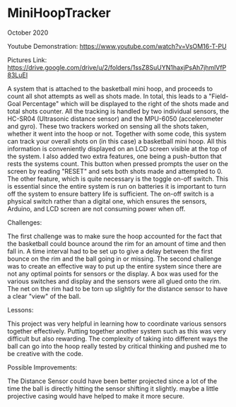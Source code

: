 # MiniHoopTracker

October 2020

Youtube Demonstration: https://www.youtube.com/watch?v=VsOM16-T-PU

Pictures Link: https://drive.google.com/drive/u/2/folders/1ssZ8SuUYN1haxjPsAh7jhmlVfP83LuEI

A system that is attached to the basketball mini hoop, and proceeds to count all shot attempts as well as shots made. In total, this leads to a "Field-Goal Percentage" which will be displayed to the right of the shots made and total shots counter. All the tracking is handled by two individual sensors, the HC-SR04 (Ultrasonic distance sensor) and the MPU-6050 (accelerometer and gyro). These two trackers worked on sensing all the shots taken, whether it went into the hoop or not. Together with some code, this system can track your overall shots on (in this case) a basketball mini hoop. All this information is conveniently displayed on an LCD screen visible at the top of the system. I also added two extra features, one being a push-button that rests the systems count. This button when pressed prompts the user on the screen by reading "RESET" and sets both shots made and attempted to 0. The other feature, which is quite necessary is the toggle on-off switch. This is essential since the entire system is run on batteries it is important to turn off the system to ensure battery life is sufficient. The on-off switch is a physical switch rather than a digital one, which ensures the sensors, Arduino, and LCD screen are not consuming power when off.

Challenges:

The first challenge was to make sure the hoop accounted for the fact that the basketball could bounce around the rim for an amount of time and then fall in. A time interval had to be set up to give a delay between the first bounce on the rim and the ball going in or missing.
The second challenge was to create an effective way to put up the entire system since there are not any optimal points for sensors or the display. A box was used for the various switches and display and the sensors were all glued onto the rim. The net on the rim had to be torn up slightly for the distance sensor to have a clear "view" of the ball.

Lessons:

This project was very helpful in learning how to coordinate various sensors together effectively. Putting together another system such as this was very difficult but also rewarding. The complexity of taking into different ways the ball can go into the hoop really tested by critical thinking and pushed me to be creative with the code.

Possible Improvements:

The Distance Sensor could have been better projected since a lot of the time the ball is directly hitting the sensor shifting it slightly. maybe a little projective casing would have helped to make it more secure.


